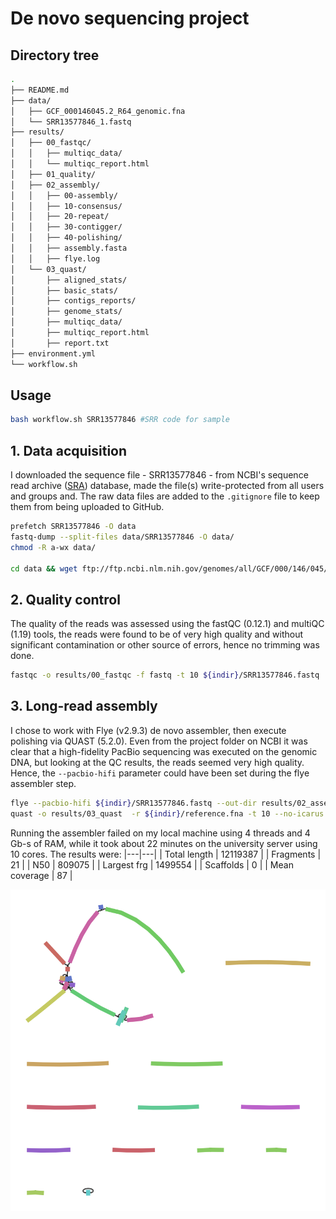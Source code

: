# De novo sequencing project

## Directory tree
```bash
.
├── README.md
├── data/
│   ├── GCF_000146045.2_R64_genomic.fna
│   └── SRR13577846_1.fastq
├── results/
│   ├── 00_fastqc/
│   │   ├── multiqc_data/
│   │   └── multiqc_report.html
│   ├── 01_quality/
│   ├── 02_assembly/
│   │   ├── 00-assembly/
│   │   ├── 10-consensus/
│   │   ├── 20-repeat/
│   │   ├── 30-contigger/
│   │   ├── 40-polishing/
│   │   ├── assembly.fasta
│   │   ├── flye.log
│   └── 03_quast/
│       ├── aligned_stats/
│       ├── basic_stats/
│       ├── contigs_reports/
│       ├── genome_stats/
│       ├── multiqc_data/
│       ├── multiqc_report.html
│       ├── report.txt
├── environment.yml
└── workflow.sh
```
## Usage
```bash
bash workflow.sh SRR13577846 #SRR code for sample
```
## 1. Data acquisition
I downloaded the sequence file - SRR13577846 - from NCBI's sequence read archive ([SRA](https://trace.ncbi.nlm.nih.gov/Traces/?view=run_browser&acc=SRR13577846&display=metadata)) database, made the file(s) write-protected from all users and groups and. The raw data files are added to the `.gitignore` file to keep them from being uploaded to GitHub.
```bash
prefetch SRR13577846 -O data
fastq-dump --split-files data/SRR13577846 -O data/
chmod -R a-wx data/

cd data && wget ftp://ftp.ncbi.nlm.nih.gov/genomes/all/GCF/000/146/045/GCF_000146045.2_R64/GCF_000146045.2_R64_genomic.fna.gz
```
## 2. Quality control
The quality of the reads was assessed using the fastQC (0.12.1) and multiQC (1.19) tools, the reads were found to be of very high quality and without significant contamination or other source of errors, hence no trimming was done.
```bash
fastqc -o results/00_fastqc -f fastq -t 10 ${indir}/SRR13577846.fastq
```

## 3. Long-read assembly
I chose to work with Flye (v2.9.3) de novo assembler, then execute polishing via QUAST (5.2.0). Even from the project folder on NCBI it was clear that a high-fidelity PacBio sequencing was executed on the genomic DNA, but looking at the QC results, the reads seemed very high quality. Hence, the `--pacbio-hifi` parameter could have been set during the flye assembler step. 
```bash
flye --pacbio-hifi ${indir}/SRR13577846.fastq --out-dir results/02_assembly --threads 10
quast -o results/03_quast  -r ${indir}/reference.fna -t 10 --no-icarus results/02_assembly/assembly.fasta
```
Running the assembler failed on my local machine using 4 threads and 4 Gb-s of RAM, while it took about 22 minutes on the university server using 10 cores. The results were:
|---|---|
| Total length | 12119387 |
| Fragments | 21 |
| N50 | 809075 |
| Largest frg | 1499554 |
| Scaffolds | 0 |
| Mean coverage | 87 |

![Plot 1](results/02_assembly/graph.png "Plot 1 - Visualising de novo assembly graphs with Bandage")